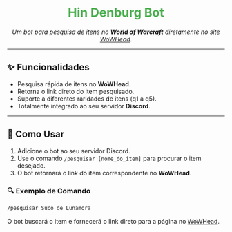 <h1 align="center" style="color:#4caf50;">Hin Denburg Bot</h1>

<p align="center">
  <i>Um bot para pesquisa de itens no <strong>World of Warcraft</strong> diretamente no site <a href="https://www.wowhead.com">WoWHead</a>.</i>
</p>

---

<h2>✨ Funcionalidades</h2>

<ul>
  <li>Pesquisa rápida de itens no <strong>WoWHead</strong>.</li>
  <li>Retorna o link direto do item pesquisado.</li>
  <li>Suporte a diferentes raridades de itens (q1 a q5).</li>
  <li>Totalmente integrado ao seu servidor <strong>Discord</strong>.</li>
</ul>

---

<h2>🚀 Como Usar</h2>

<ol>
  <li>Adicione o bot ao seu servidor Discord.</li>
  <li>Use o comando <code>/pesquisar [nome_do_item]</code> para procurar o item desejado.</li>
  <li>O bot retornará o link do item correspondente no <strong>WoWHead</strong>.</li>
</ol>

<h3>🔍 Exemplo de Comando</h3>

```bash
/pesquisar Suco de Lunamora
```

<p>O bot buscará o item e fornecerá o link direto para a página no <a href="https://www.wowhead.com">WoWHead</a>.</p>
